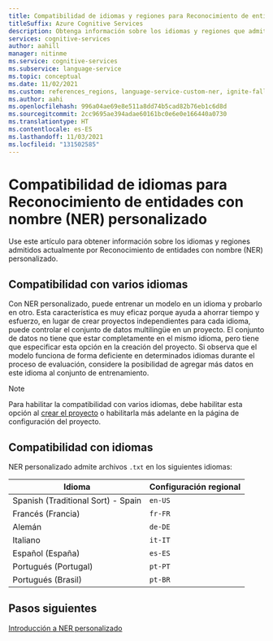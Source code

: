```yaml
---
title: Compatibilidad de idiomas y regiones para Reconocimiento de entidades con nombre (NER) personalizado
titleSuffix: Azure Cognitive Services
description: Obtenga información sobre los idiomas y regiones que admite Reconocimiento de entidades con nombre (NER) personalizado.
services: cognitive-services
author: aahill
manager: nitinme
ms.service: cognitive-services
ms.subservice: language-service
ms.topic: conceptual
ms.date: 11/02/2021
ms.custom: references_regions, language-service-custom-ner, ignite-fall-2021
ms.author: aahi
ms.openlocfilehash: 996a04ae69e8e511a8dd74b5cad82b76eb1c6d8d
ms.sourcegitcommit: 2cc9695ae394adae60161bc0e6e0e166440a0730
ms.translationtype: HT
ms.contentlocale: es-ES
ms.lasthandoff: 11/03/2021
ms.locfileid: "131502585"
---
```

# <a name="language-support-for-custom-named-entity-recognition-ner"></a>Compatibilidad de idiomas para Reconocimiento de entidades con nombre (NER) personalizado

Use este artículo para obtener información sobre los idiomas y regiones admitidos actualmente por Reconocimiento de entidades con nombre (NER) personalizado.

## <a name="multiple-language-support"></a>Compatibilidad con varios idiomas

Con NER personalizado, puede entrenar un modelo en un idioma y probarlo en otro. Esta característica es muy eficaz porque ayuda a ahorrar tiempo y esfuerzo, en lugar de crear proyectos independientes para cada idioma, puede controlar el conjunto de datos multilingüe en un proyecto. El conjunto de datos no tiene que estar completamente en el mismo idioma, pero tiene que especificar esta opción en la creación del proyecto. Si observa que el modelo funciona de forma deficiente en determinados idiomas durante el proceso de evaluación, considere la posibilidad de agregar más datos en este idioma al conjunto de entrenamiento.

> [!NOTE]
> Para habilitar la compatibilidad con varios idiomas, debe habilitar esta opción al [crear el proyecto](how-to/create-project.md) o habilitarla más adelante en la página de configuración del proyecto.

## <a name="language-support"></a>Compatibilidad con idiomas

NER personalizado admite archivos `.txt` en los siguientes idiomas:

| Idioma | Configuración regional |  
|--|--|
| Spanish (Traditional Sort) - Spain |`en-US` |
| Francés (Francia) |`fr-FR` |
| Alemán |`de-DE` |
| Italiano |`it-IT` |
| Español (España) |`es-ES` |
| Portugués (Portugal) | `pt-PT` |
| Portugués (Brasil) | `pt-BR` |

## <a name="next-steps"></a>Pasos siguientes

[Introducción a NER personalizado](overview.md)
